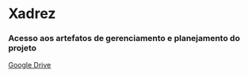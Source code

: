 # Xadrez
### Acesso aos artefatos de gerenciamento e planejamento do projeto
[Google Drive](https://drive.google.com/drive/folders/1SsH0biSJyUlAqar0ZKFkENHfKmZAPPcP?usp=sharing)